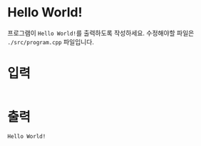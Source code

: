# Hello World!

프로그램이 `Hello World!`를 출력하도록 작성하세요. 수정해야할 파일은 `./src/program.cpp` 파일입니다.

# 입력
```
```

# 출력
```
Hello World!
```